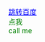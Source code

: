 <html>
    <head>
	    <meta charset="utf-8">
		<title>第一个网页</title>
	</head>
	<style>
		a#linkToBaidu:hover{
		color:red;
		}
		#linkToBaidu{
		color:blue;
		}
		.settingcolor{
		color:green;
		}
    </style>
	<body>
	    <a href="http://www.baidu.com" id="linkToBaidu">跳转百度</a>
		<div class="settingColor">点我</div>
        <div class="settingColor">call me</div>
	</body>
</html>
